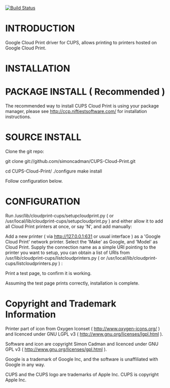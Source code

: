 [![Build Status](https://travis-ci.org/simoncadman/CUPS-Cloud-Print.png)](https://travis-ci.org/simoncadman/CUPS-Cloud-Print)

INTRODUCTION
============
Google Cloud Print driver for CUPS, allows printing to printers hosted on Google Cloud Print.

INSTALLATION
============

PACKAGE INSTALL ( Recommended )
================================

The recommended way to install CUPS Cloud Print is using your package manager, please see http://ccp.niftiestsoftware.com/ for installation 
instructions.

SOURCE INSTALL
==============

Clone the git repo:

git clone git://github.com/simoncadman/CUPS-Cloud-Print.git

cd CUPS-Cloud-Print/
./configure
make install

Follow configuration below.

CONFIGURATION
=============

Run /usr/lib/cloudprint-cups/setupcloudprint.py ( or /usr/local/lib/cloudprint-cups/setupcloudprint.py ) and either allow it to add all 
Cloud Print printers at once, or say 'N', and add manually:

Add a new printer ( via http://127.0.0.1:631 or usual interface ) as a 'Google Cloud Print' network printer. Select the 'Make' as Google, and 'Model' as Cloud Print.
Supply the connection name as a simple URI pointing to the printer you want to setup, you can obtain a list of URIs from 
/usr/lib/cloudprint-cups/listcloudprinters.py ( or /usr/local/lib/cloudprint-cups/listcloudprinters.py ) :
  
Print a test page, to confirm it is working.

Assuming the test page prints correctly, installation is complete.


Copyright and Trademark Information
===================================

Printer part of icon from Oxygen Iconset ( http://www.oxygen-icons.org/ ) and licenced under GNU LGPL v3 ( http://www.gnu.org/licenses/lgpl.html ).

Software and icon are copyright Simon Cadman and licenced under GNU GPL v3 ( http://www.gnu.org/licenses/gpl.html ).

Google is a trademark of Google Inc, and the software is unaffiliated with Google in any way.

CUPS and the CUPS logo are trademarks of Apple Inc. CUPS is copyright Apple Inc.
